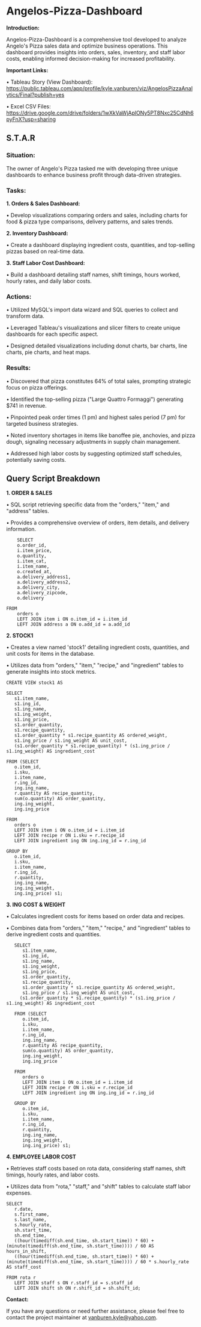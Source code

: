 # Angelos-Pizza-Dashboard

**Introduction:**

Angelos-Pizza-Dashboard is a comprehensive tool developed to analyze Angelo's Pizza sales data and optimize business operations. This dashboard provides insights into orders, sales, inventory, and staff labor costs, enabling informed decision-making for increased profitability.

**Important Links:**

• Tableau Story (View Dashboard): https://public.tableau.com/app/profile/kyle.vanburen/viz/AngelosPizzaAnalytics/Final?publish=yes

• Excel CSV Files: https://drive.google.com/drive/folders/1wXkVaWjAplONy5PT8Nxc25CdNh6pyFnX?usp=sharing

## S.T.A.R

### Situation:

The owner of Angelo's Pizza tasked me with developing three unique dashboards to enhance business profit through data-driven strategies.

### Tasks:

**1. Orders & Sales Dashboard:**

• Develop visualizations comparing orders and sales, including charts for food & pizza type comparisons, delivery patterns, and sales trends.

**2. Inventory Dashboard:**

• Create a dashboard displaying ingredient costs, quantities, and top-selling pizzas based on real-time data.

**3. Staff Labor Cost Dashboard:**

• Build a dashboard detailing staff names, shift timings, hours worked, hourly rates, and daily labor costs.

### Actions:

• Utilized MySQL's import data wizard and SQL queries to collect and transform data.

• Leveraged Tableau's visualizations and slicer filters to create unique dashboards for each specific aspect.

• Designed detailed visualizations including donut charts, bar charts, line charts, pie charts, and heat maps.

### Results:

• Discovered that pizza constitutes 64% of total sales, prompting strategic focus on pizza offerings.

• Identified the top-selling pizza ("Large Quattro Formaggi") generating $741 in revenue.

• Pinpointed peak order times (1 pm) and highest sales period (7 pm) for targeted business strategies.

• Noted inventory shortages in items like banoffee pie, anchovies, and pizza dough, signaling necessary adjustments in supply chain management.

• Addressed high labor costs by suggesting optimized staff schedules, potentially saving costs.

## Query Script Breakdown

**1. ORDER & SALES**

• SQL script retrieving specific data from the "orders," "item," and "address" tables.

• Provides a comprehensive overview of orders, item details, and delivery information.

        SELECT
	    o.order_id,
	    i.item_price,
	    o.quantity,
	    i.item_cat,
	    i.item_name,
	    o.created_at,
	    a.delivery_address1,
	    a.delivery_address2,
	    a.delivery_city,
	    a.delivery_zipcode,
	    o.delivery 
        
	FROM
	    orders o
	    LEFT JOIN item i ON o.item_id = i.item_id
	    LEFT JOIN address a ON o.add_id = a.add_id

**2. STOCK1**

• Creates a view named 'stock1' detailing ingredient costs, quantities, and unit costs for items in the database.

• Utilizes data from "orders," "item," "recipe," and "ingredient" tables to generate insights into stock metrics.

    CREATE VIEW stock1 AS
    
    SELECT
       s1.item_name,
       s1.ing_id,
       s1.ing_name,
       s1.ing_weight,
       s1.ing_price,
       s1.order_quantity,
       s1.recipe_quantity,
       s1.order_quantity * s1.recipe_quantity AS ordered_weight,
       s1.ing_price / s1.ing_weight AS unit_cost,
       (s1.order_quantity * s1.recipe_quantity) * (s1.ing_price / s1.ing_weight) AS ingredient_cost
    
    FROM (SELECT
	   o.item_id,
       i.sku,
	   i.item_name,
       r.ing_id,
       ing.ing_name,
       r.quantity AS recipe_quantity,
	   sum(o.quantity) AS order_quantity,
       ing.ing_weight,
       ing.ing_price
    
    FROM 
	   orders o
	   LEFT JOIN item i ON o.item_id = i.item_id
       LEFT JOIN recipe r ON i.sku = r.recipe_id
       LEFT JOIN ingredient ing ON ing.ing_id = r.ing_id
    
    GROUP BY 
	   o.item_id,
	   i.sku,
       i.item_name,
       r.ing_id,
       r.quantity,
       ing.ing_name,
       ing.ing_weight,
       ing.ing_price) s1;

**3. ING COST & WEIGHT**

• Calculates ingredient costs for items based on order data and recipes.

• Combines data from "orders," "item," "recipe," and "ingredient" tables to derive ingredient costs and quantities.

       SELECT
          s1.item_name,
          s1.ing_id,
          s1.ing_name,
          s1.ing_weight,
          s1.ing_price,
          s1.order_quantity,
          s1.recipe_quantity,
          s1.order_quantity * s1.recipe_quantity AS ordered_weight,
          s1.ing_price / s1.ing_weight AS unit_cost,
         (s1.order_quantity * s1.recipe_quantity) * (s1.ing_price / s1.ing_weight) AS ingredient_cost
    
       FROM (SELECT
	      o.item_id,
          i.sku,
	      i.item_name,
          r.ing_id,
          ing.ing_name,
          r.quantity AS recipe_quantity,
	      sum(o.quantity) AS order_quantity,
          ing.ing_weight,
          ing.ing_price
    
       FROM 
	      orders o
	      LEFT JOIN item i ON o.item_id = i.item_id
          LEFT JOIN recipe r ON i.sku = r.recipe_id
          LEFT JOIN ingredient ing ON ing.ing_id = r.ing_id
    
       GROUP BY 
	      o.item_id,
	      i.sku,
          i.item_name,
          r.ing_id,
          r.quantity,
          ing.ing_name,
          ing.ing_weight,
          ing.ing_price) s1;

**4. EMPLOYEE LABOR COST**

• Retrieves staff costs based on rota data, considering staff names, shift timings, hourly rates, and labor costs.

• Utilizes data from "rota," "staff," and "shift" tables to calculate staff labor expenses.

    SELECT
       r.date,
       s.first_name,
       s.last_name,
       s.hourly_rate,
       sh.start_time,
       sh.end_time,
       ((hour(timediff(sh.end_time, sh.start_time)) * 60) + (minute(timediff(sh.end_time, sh.start_time)))) / 60 AS hours_in_shift,
       ((hour(timediff(sh.end_time, sh.start_time)) * 60) + (minute(timediff(sh.end_time, sh.start_time)))) / 60 * s.hourly_rate AS staff_cost
    
    FROM rota r
       LEFT JOIN staff s ON r.staff_id = s.staff_id
       LEFT JOIN shift sh ON r.shift_id = sh.shift_id;

**Contact:**

If you have any questions or need further assistance, please feel free to contact the project maintainer at vanburen.kyle@yahoo.com.


   

   
